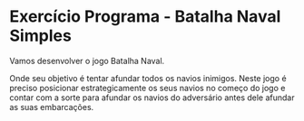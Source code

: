 # Exercício Programa - Batalha Naval Simples
Vamos desenvolver o jogo Batalha Naval.

Onde seu objetivo é tentar afundar todos os navios inimigos. Neste jogo é preciso posicionar estrategicamente os seus navios no começo do jogo e contar com a sorte para afundar os navios do adversário antes dele afundar as suas embarcações. 
